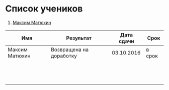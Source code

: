 # Список учеников
1. [Максим Матюхин](students/Matyhin.md) 


| Имя  | Результат  | Дата сдачи   |  Срок |
|---|---|---|---|
| Максим Матюхин  | Возвращена на доработку  | 03.10.2016  | в срок  |   |
|   |   |   |   |
|   |   |   |   |
|   |   |   |   |
|   |   |   |   |
|   |   |   |   |
|   |   |   |   |
|   |   |   |   |
|   |   |   |   |
|   |   |   |   |
|   |   |   |   |
|   |   |   |   |
|   |   |   |   |
|   |   |   |   |